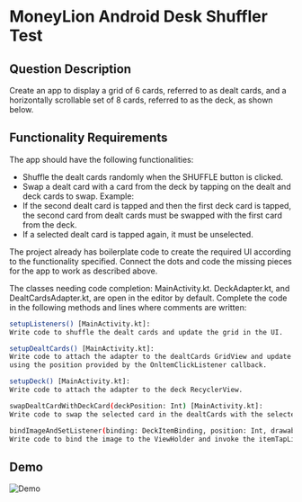 # MoneyLion Android Desk Shuffler Test

## Question Description
Create an app to display a grid of 6 cards, referred to as dealt cards, and a horizontally scrollable set of 8 cards, referred to as the deck, as shown below.

## Functionality Requirements

The app should have the following functionalities:

- Shuffle the dealt cards randomly when the SHUFFLE button is clicked. 
- Swap a dealt card with a card from the deck by tapping on the dealt and deck cards to swap.
Example: 
- If the second dealt card is tapped and then the first deck card is tapped, the second card from dealt cards must be swapped with the first card from the deck. 
- If a selected dealt card is tapped again, it must be unselected.

The project already has boilerplate code to create the required Ul according to the functionality specified. 
Connect the dots and code the missing pieces for the app to work as described above.

The classes needing code completion: MainActivity.kt. DeckAdapter.kt, and DealtCardsAdapter.kt, are open in the editor by default. 
Complete the code in the following methods and lines where comments are written:

```sh
setupListeners() [MainActivity.kt]:
Write code to shuffle the dealt cards and update the grid in the UI.
```

```sh
setupDealtCards() [MainActivity.kt]:
Write code to attach the adapter to the dealtCards GridView and update the selected card in the dealtCards
using the position provided by the OnltemClickListener callback.
```

```sh
setupDeck() [MainActivity.kt]:
Write code to attach the adapter to the deck RecyclerView.
```

```sh
swapDealtCardWithDeckCard(deckPosition: Int) [MainActivity.kt]:
Write code to swap the selected card in the dealtCards with the selected card from the deck.
```

```sh
bindImageAndSetListener(binding: DeckItemBinding, position: Int, drawableld: Int) [DeckAdapter.kt]:
Write code to bind the image to the ViewHolder and invoke the itemTapListener when any item is tapped.
```
## Demo
![Demo](https://github.com/samadtalukder/MoneyLion-Android-Desk-Shuffle-Test/blob/master/demo/demo.gif)

